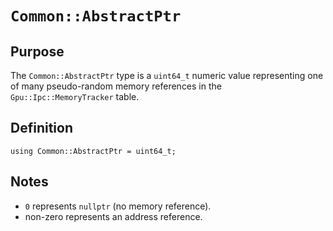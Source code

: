 `Common::AbstractPtr`
=====================

## Purpose
The `Common::AbstractPtr` type is a `uint64_t` numeric value representing one of many pseudo-random memory references
in the `Gpu::Ipc::MemoryTracker` table.

## Definition
`using Common::AbstractPtr = uint64_t;`

## Notes
* `0` represents `nullptr` (no memory reference).
* non-zero represents an address reference.
